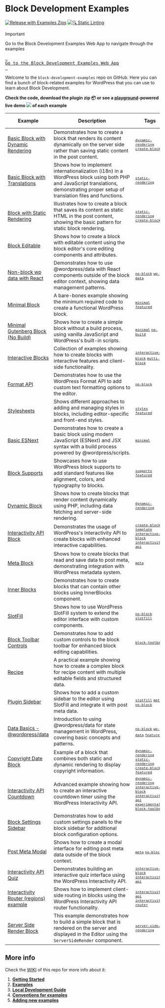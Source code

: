 # Block Development Examples

[![Release with Examples Zips](https://github.com/WordPress/block-development-examples/actions/workflows/release-zips.yml/badge.svg)](https://github.com/WordPress/block-development-examples/actions/workflows/release-zips.yml) [![🔍 Static Linting](https://github.com/WordPress/block-development-examples/actions/workflows/static-linting.yml/badge.svg)](https://github.com/WordPress/block-development-examples/actions/workflows/static-linting.yml)

> [!IMPORTANT]  
> Go to the Block Development Examples Web App to navigate through the examples
>
> [<kbd> <br>Go to the Block Development Examples Web App<br> </kbd>](https://WordPress.github.io/block-development-examples)

Welcome to the `block-development-examples` repo on GitHub. Here you can find a bunch of block-related examples for WordPress that you can use to learn about Block Development.

**Check the code, download the plugin zip 📦 or see a [playground](https://developer.wordpress.org/playground/)-powered live demo ![](https://raw.githubusercontent.com/WordPress/block-development-examples/trunk/_assets/icon-wp.svg) of each example**

<!-- Please, do not remove these @TABLE EXAMPLES BEGIN and @TABLE EXAMPLES END comments or modify the table inside. This table is automatically generated from the data at _data/examples.json and _data/tags.json -->
<!-- @TABLE EXAMPLES BEGIN -->
| Example | <span style="display: inline-block; width:250px">Description</span> | Tags |Download .zip | Live Demo |
| -------------------------------------------------------------------------------------------------- | ------------------------------------------------------------------------------------------------------------------------ | --------------------------------------------------------------------------------------------------------------------------------------- | ------------------------------------------------------------------------------------------------------------------------------------------------------------------------------------------------------------------------------------------------------------- | ----------------------------------------------------------------------------------------------------------------------------------------------------------------------------------------------------------------------------------------------------------------------------------------------------------------- |
| [Basic Block with Dynamic Rendering](https://github.com/WordPress/block-development-examples/tree/trunk/plugins/block-dynamic-rendering-64756b) | Demonstrates how to create a block that renders its content dynamically on the server side rather than saving static content in the post content. | <small><code><a href="https://WordPress.github.io/block-development-examples/?tags=dynamic-rendering">dynamic-rendering</a></code></small> <small><code><a href="https://WordPress.github.io/block-development-examples/?tags=create-block">create-block</a></code></small> | [📦](https://github.com/WordPress/block-development-examples/releases/download/latest/block-dynamic-rendering-64756b.zip "Install the plugin on any WordPress site using this zip and activate it to see the example in action") | [![](https://raw.githubusercontent.com/WordPress/block-development-examples/trunk/_assets/icon-wp.svg)](https://playground.wordpress.net/?blueprint-url=https://raw.githubusercontent.com/WordPress/block-development-examples/trunk/plugins/block-dynamic-rendering-64756b/_playground/blueprint.json "Click here to access a live demo of this example" ) |
| [Basic Block with Translations](https://github.com/WordPress/block-development-examples/tree/trunk/plugins/basic-block-translations-3df23d) | Shows how to implement internationalization (i18n) in a WordPress block using both PHP and JavaScript translations, demonstrating proper setup of translation files and functions. | <small><code><a href="https://WordPress.github.io/block-development-examples/?tags=static-rendering">static-rendering</a></code></small> | [📦](https://github.com/WordPress/block-development-examples/releases/download/latest/basic-block-translations-3df23d.zip "Install the plugin on any WordPress site using this zip and activate it to see the example in action") | [![](https://raw.githubusercontent.com/WordPress/block-development-examples/trunk/_assets/icon-wp.svg)](https://playground.wordpress.net/?blueprint-url=https://raw.githubusercontent.com/WordPress/block-development-examples/trunk/plugins/basic-block-translations-3df23d/_playground/blueprint.json "Click here to access a live demo of this example" ) |
| [Block with Static Rendering](https://github.com/WordPress/block-development-examples/tree/trunk/plugins/block-static-rendering-b16608) | Illustrates how to create a block that saves its content as static HTML in the post content, showing the basic pattern for static block rendering. | <small><code><a href="https://WordPress.github.io/block-development-examples/?tags=static-rendering">static-rendering</a></code></small> <small><code><a href="https://WordPress.github.io/block-development-examples/?tags=create-block">create-block</a></code></small> | [📦](https://github.com/WordPress/block-development-examples/releases/download/latest/block-static-rendering-b16608.zip "Install the plugin on any WordPress site using this zip and activate it to see the example in action") | [![](https://raw.githubusercontent.com/WordPress/block-development-examples/trunk/_assets/icon-wp.svg)](https://playground.wordpress.net/?blueprint-url=https://raw.githubusercontent.com/WordPress/block-development-examples/trunk/plugins/block-static-rendering-b16608/_playground/blueprint.json "Click here to access a live demo of this example" ) |
| [Block Editable](https://github.com/WordPress/block-development-examples/tree/trunk/plugins/editable-block-1b8c51) | Shows how to create a block with editable content using the block editor's core editing components and attributes. |  | [📦](https://github.com/WordPress/block-development-examples/releases/download/latest/editable-block-1b8c51.zip "Install the plugin on any WordPress site using this zip and activate it to see the example in action") | [![](https://raw.githubusercontent.com/WordPress/block-development-examples/trunk/_assets/icon-wp.svg)](https://playground.wordpress.net/?blueprint-url=https://raw.githubusercontent.com/WordPress/block-development-examples/trunk/plugins/editable-block-1b8c51/_playground/blueprint.json "Click here to access a live demo of this example" ) |
| [Non-block wp data with React](https://github.com/WordPress/block-development-examples/tree/trunk/plugins/non-block-react-wp-data-56d6f3) | Demonstrates how to use @wordpress/data with React components outside of the block editor context, showing data management patterns. | <small><code><a href="https://WordPress.github.io/block-development-examples/?tags=no-block">no-block</a></code></small> <small><code><a href="https://WordPress.github.io/block-development-examples/?tags=wp-data">wp-data</a></code></small> | [📦](https://github.com/WordPress/block-development-examples/releases/download/latest/non-block-react-wp-data-56d6f3.zip "Install the plugin on any WordPress site using this zip and activate it to see the example in action") | [![](https://raw.githubusercontent.com/WordPress/block-development-examples/trunk/_assets/icon-wp.svg)](https://playground.wordpress.net/?blueprint-url=https://raw.githubusercontent.com/WordPress/block-development-examples/trunk/plugins/non-block-react-wp-data-56d6f3/_playground/blueprint.json "Click here to access a live demo of this example" ) |
| [Minimal Block](https://github.com/WordPress/block-development-examples/tree/trunk/plugins/minimal-block-ca6eda) | A bare-bones example showing the minimum required code to create a functional WordPress block. | <small><code><a href="https://WordPress.github.io/block-development-examples/?tags=minimal">minimal</a></code></small> <small><code><a href="https://WordPress.github.io/block-development-examples/?tags=featured">featured</a></code></small> | [📦](https://github.com/WordPress/block-development-examples/releases/download/latest/minimal-block-ca6eda.zip "Install the plugin on any WordPress site using this zip and activate it to see the example in action") | [![](https://raw.githubusercontent.com/WordPress/block-development-examples/trunk/_assets/icon-wp.svg)](https://playground.wordpress.net/?blueprint-url=https://raw.githubusercontent.com/WordPress/block-development-examples/trunk/plugins/minimal-block-ca6eda/_playground/blueprint.json "Click here to access a live demo of this example" ) |
| [Minimal Gutenberg Block (No Build)](https://github.com/WordPress/block-development-examples/tree/trunk/plugins/minimal-block-no-build-e621a6) | Shows how to create a simple block without a build process, using vanilla JavaScript and WordPress's built-in scripts. | <small><code><a href="https://WordPress.github.io/block-development-examples/?tags=minimal">minimal</a></code></small> <small><code><a href="https://WordPress.github.io/block-development-examples/?tags=no-build">no-build</a></code></small> | [📦](https://github.com/WordPress/block-development-examples/releases/download/latest/minimal-block-no-build-e621a6.zip "Install the plugin on any WordPress site using this zip and activate it to see the example in action") | [![](https://raw.githubusercontent.com/WordPress/block-development-examples/trunk/_assets/icon-wp.svg)](https://playground.wordpress.net/?blueprint-url=https://raw.githubusercontent.com/WordPress/block-development-examples/trunk/plugins/minimal-block-no-build-e621a6/_playground/blueprint.json "Click here to access a live demo of this example" ) |
| [Interactive Blocks](https://github.com/WordPress/block-development-examples/tree/trunk/plugins/interactive-blocks-demos-99def1) | Collection of examples showing how to create blocks with interactive features and client-side functionality. | <small><code><a href="https://WordPress.github.io/block-development-examples/?tags=interactive-block">interactive-block</a></code></small> <small><code><a href="https://WordPress.github.io/block-development-examples/?tags=multi-block">multi-block</a></code></small> | [📦](https://github.com/WordPress/block-development-examples/releases/download/latest/interactive-blocks-demos-99def1.zip "Install the plugin on any WordPress site using this zip and activate it to see the example in action") | [![](https://raw.githubusercontent.com/WordPress/block-development-examples/trunk/_assets/icon-wp.svg)](https://playground.wordpress.net/?blueprint-url=https://raw.githubusercontent.com/WordPress/block-development-examples/trunk/plugins/interactive-blocks-demos-99def1/_playground/blueprint.json "Click here to access a live demo of this example" ) |
| [Format API](https://github.com/WordPress/block-development-examples/tree/trunk/plugins/format-api-f14b86) | Demonstrates how to use the WordPress Format API to add custom text formatting options to the editor. | <small><code><a href="https://WordPress.github.io/block-development-examples/?tags=no-block">no-block</a></code></small> | [📦](https://github.com/WordPress/block-development-examples/releases/download/latest/format-api-f14b86.zip "Install the plugin on any WordPress site using this zip and activate it to see the example in action") | [![](https://raw.githubusercontent.com/WordPress/block-development-examples/trunk/_assets/icon-wp.svg)](https://playground.wordpress.net/?blueprint-url=https://raw.githubusercontent.com/WordPress/block-development-examples/trunk/plugins/format-api-f14b86/_playground/blueprint.json "Click here to access a live demo of this example" ) |
| [Stylesheets](https://github.com/WordPress/block-development-examples/tree/trunk/plugins/stylesheets-79a4c3) | Shows different approaches to adding and managing styles in blocks, including editor-specific and front-end styles. | <small><code><a href="https://WordPress.github.io/block-development-examples/?tags=styles">styles</a></code></small> <small><code><a href="https://WordPress.github.io/block-development-examples/?tags=featured">featured</a></code></small> | [📦](https://github.com/WordPress/block-development-examples/releases/download/latest/stylesheets-79a4c3.zip "Install the plugin on any WordPress site using this zip and activate it to see the example in action") | [![](https://raw.githubusercontent.com/WordPress/block-development-examples/trunk/_assets/icon-wp.svg)](https://playground.wordpress.net/?blueprint-url=https://raw.githubusercontent.com/WordPress/block-development-examples/trunk/plugins/stylesheets-79a4c3/_playground/blueprint.json "Click here to access a live demo of this example" ) |
| [Basic ESNext](https://github.com/WordPress/block-development-examples/tree/trunk/plugins/basic-esnext-a2ab62) | Demonstrates how to create a basic block using modern JavaScript (ESNext) and JSX syntax with a build process powered by @wordpress/scripts. | <small><code><a href="https://WordPress.github.io/block-development-examples/?tags=minimal">minimal</a></code></small> | [📦](https://github.com/WordPress/block-development-examples/releases/download/latest/basic-esnext-a2ab62.zip "Install the plugin on any WordPress site using this zip and activate it to see the example in action") | [![](https://raw.githubusercontent.com/WordPress/block-development-examples/trunk/_assets/icon-wp.svg)](https://playground.wordpress.net/?blueprint-url=https://raw.githubusercontent.com/WordPress/block-development-examples/trunk/plugins/basic-esnext-a2ab62/_playground/blueprint.json "Click here to access a live demo of this example" ) |
| [Block Supports](https://github.com/WordPress/block-development-examples/tree/trunk/plugins/block-supports-6aa4dd) | Showcases how to use WordPress block supports to add standard features like alignment, colors, and typography to blocks. | <small><code><a href="https://WordPress.github.io/block-development-examples/?tags=supports">supports</a></code></small> <small><code><a href="https://WordPress.github.io/block-development-examples/?tags=featured">featured</a></code></small> | [📦](https://github.com/WordPress/block-development-examples/releases/download/latest/block-supports-6aa4dd.zip "Install the plugin on any WordPress site using this zip and activate it to see the example in action") | [![](https://raw.githubusercontent.com/WordPress/block-development-examples/trunk/_assets/icon-wp.svg)](https://playground.wordpress.net/?blueprint-url=https://raw.githubusercontent.com/WordPress/block-development-examples/trunk/plugins/block-supports-6aa4dd/_playground/blueprint.json "Click here to access a live demo of this example" ) |
| [Dynamic Block](https://github.com/WordPress/block-development-examples/tree/trunk/plugins/dynamic-block-b0bce7) | Shows how to create blocks that render content dynamically using PHP, including data fetching and server-side rendering. | <small><code><a href="https://WordPress.github.io/block-development-examples/?tags=dynamic-rendering">dynamic-rendering</a></code></small> | [📦](https://github.com/WordPress/block-development-examples/releases/download/latest/dynamic-block-b0bce7.zip "Install the plugin on any WordPress site using this zip and activate it to see the example in action") | [![](https://raw.githubusercontent.com/WordPress/block-development-examples/trunk/_assets/icon-wp.svg)](https://playground.wordpress.net/?blueprint-url=https://raw.githubusercontent.com/WordPress/block-development-examples/trunk/plugins/dynamic-block-b0bce7/_playground/blueprint.json "Click here to access a live demo of this example" ) |
| [Interactivity API Block](https://github.com/WordPress/block-development-examples/tree/trunk/plugins/interactivity-api-block-833d15) | Demonstrates the usage of WordPress's Interactivity API to create blocks with enhanced interactive capabilities. | <small><code><a href="https://WordPress.github.io/block-development-examples/?tags=create-block-template">create-block-template</a></code></small> <small><code><a href="https://WordPress.github.io/block-development-examples/?tags=interactive-block">interactive-block</a></code></small> <small><code><a href="https://WordPress.github.io/block-development-examples/?tags=interactivity-api">interactivity-api</a></code></small> | [📦](https://github.com/WordPress/block-development-examples/releases/download/latest/interactivity-api-block-833d15.zip "Install the plugin on any WordPress site using this zip and activate it to see the example in action") | [![](https://raw.githubusercontent.com/WordPress/block-development-examples/trunk/_assets/icon-wp.svg)](https://playground.wordpress.net/?blueprint-url=https://raw.githubusercontent.com/WordPress/block-development-examples/trunk/plugins/interactivity-api-block-833d15/_playground/blueprint.json "Click here to access a live demo of this example" ) |
| [Meta Block](https://github.com/WordPress/block-development-examples/tree/trunk/plugins/meta-block-bb1e55) | Shows how to create blocks that read and save data to post meta, demonstrating integration with WordPress metadata system. | <small><code><a href="https://WordPress.github.io/block-development-examples/?tags=meta">meta</a></code></small> | [📦](https://github.com/WordPress/block-development-examples/releases/download/latest/meta-block-bb1e55.zip "Install the plugin on any WordPress site using this zip and activate it to see the example in action") | [![](https://raw.githubusercontent.com/WordPress/block-development-examples/trunk/_assets/icon-wp.svg)](https://playground.wordpress.net/?blueprint-url=https://raw.githubusercontent.com/WordPress/block-development-examples/trunk/plugins/meta-block-bb1e55/_playground/blueprint.json "Click here to access a live demo of this example" ) |
| [Inner Blocks](https://github.com/WordPress/block-development-examples/tree/trunk/plugins/inner-blocks-dcd824) | Demonstrates how to create blocks that can contain other blocks using InnerBlocks component. |  | [📦](https://github.com/WordPress/block-development-examples/releases/download/latest/inner-blocks-dcd824.zip "Install the plugin on any WordPress site using this zip and activate it to see the example in action") | [![](https://raw.githubusercontent.com/WordPress/block-development-examples/trunk/_assets/icon-wp.svg)](https://playground.wordpress.net/?blueprint-url=https://raw.githubusercontent.com/WordPress/block-development-examples/trunk/plugins/inner-blocks-dcd824/_playground/blueprint.json "Click here to access a live demo of this example" ) |
| [SlotFill](https://github.com/WordPress/block-development-examples/tree/trunk/plugins/slotfill-2fb190) | Shows how to use WordPress SlotFill system to extend the editor interface with custom components. | <small><code><a href="https://WordPress.github.io/block-development-examples/?tags=no-block">no-block</a></code></small> <small><code><a href="https://WordPress.github.io/block-development-examples/?tags=slotfill">slotfill</a></code></small> | [📦](https://github.com/WordPress/block-development-examples/releases/download/latest/slotfill-2fb190.zip "Install the plugin on any WordPress site using this zip and activate it to see the example in action") | [![](https://raw.githubusercontent.com/WordPress/block-development-examples/trunk/_assets/icon-wp.svg)](https://playground.wordpress.net/?blueprint-url=https://raw.githubusercontent.com/WordPress/block-development-examples/trunk/plugins/slotfill-2fb190/_playground/blueprint.json "Click here to access a live demo of this example" ) |
| [Block Toolbar Controls](https://github.com/WordPress/block-development-examples/tree/trunk/plugins/block-toolbar-ab967f) | Demonstrates how to add custom controls to the block toolbar for enhanced block editing capabilities. | <small><code><a href="https://WordPress.github.io/block-development-examples/?tags=block-toolbar">block-toolbar</a></code></small> | [📦](https://github.com/WordPress/block-development-examples/releases/download/latest/block-toolbar-ab967f.zip "Install the plugin on any WordPress site using this zip and activate it to see the example in action") | [![](https://raw.githubusercontent.com/WordPress/block-development-examples/trunk/_assets/icon-wp.svg)](https://playground.wordpress.net/?blueprint-url=https://raw.githubusercontent.com/WordPress/block-development-examples/trunk/plugins/block-toolbar-ab967f/_playground/blueprint.json "Click here to access a live demo of this example" ) |
| [Recipe](https://github.com/WordPress/block-development-examples/tree/trunk/plugins/recipe-card-744e8a) | A practical example showing how to create a complex block for recipe content with multiple editable fields and structured data. |  | [📦](https://github.com/WordPress/block-development-examples/releases/download/latest/recipe-card-744e8a.zip "Install the plugin on any WordPress site using this zip and activate it to see the example in action") | [![](https://raw.githubusercontent.com/WordPress/block-development-examples/trunk/_assets/icon-wp.svg)](https://playground.wordpress.net/?blueprint-url=https://raw.githubusercontent.com/WordPress/block-development-examples/trunk/plugins/recipe-card-744e8a/_playground/blueprint.json "Click here to access a live demo of this example" ) |
| [Plugin Sidebar](https://github.com/WordPress/block-development-examples/tree/trunk/plugins/plugin-sidebar-9ee4a6) | Shows how to add a custom sidebar to the editor using SlotFill and integrate it with post meta data. | <small><code><a href="https://WordPress.github.io/block-development-examples/?tags=slotfill">slotfill</a></code></small> <small><code><a href="https://WordPress.github.io/block-development-examples/?tags=meta">meta</a></code></small> <small><code><a href="https://WordPress.github.io/block-development-examples/?tags=no-block">no-block</a></code></small> | [📦](https://github.com/WordPress/block-development-examples/releases/download/latest/plugin-sidebar-9ee4a6.zip "Install the plugin on any WordPress site using this zip and activate it to see the example in action") | [![](https://raw.githubusercontent.com/WordPress/block-development-examples/trunk/_assets/icon-wp.svg)](https://playground.wordpress.net/?blueprint-url=https://raw.githubusercontent.com/WordPress/block-development-examples/trunk/plugins/plugin-sidebar-9ee4a6/_playground/blueprint.json "Click here to access a live demo of this example" ) |
| [Data Basics - @wordpress/data](https://github.com/WordPress/block-development-examples/tree/trunk/plugins/data-basics-59c8f8) | Introduction to using @wordpress/data for state management in WordPress, covering basic concepts and patterns. | <small><code><a href="https://WordPress.github.io/block-development-examples/?tags=no-block">no-block</a></code></small> <small><code><a href="https://WordPress.github.io/block-development-examples/?tags=wp-data">wp-data</a></code></small> <small><code><a href="https://WordPress.github.io/block-development-examples/?tags=featured">featured</a></code></small> | [📦](https://github.com/WordPress/block-development-examples/releases/download/latest/data-basics-59c8f8.zip "Install the plugin on any WordPress site using this zip and activate it to see the example in action") | [![](https://raw.githubusercontent.com/WordPress/block-development-examples/trunk/_assets/icon-wp.svg)](https://playground.wordpress.net/?blueprint-url=https://raw.githubusercontent.com/WordPress/block-development-examples/trunk/plugins/data-basics-59c8f8/_playground/blueprint.json "Click here to access a live demo of this example" ) |
| [Copyright Date Block](https://github.com/WordPress/block-development-examples/tree/trunk/plugins/copyright-date-block-09aac3) | Example of a block that combines both static and dynamic rendering to display copyright information. | <small><code><a href="https://WordPress.github.io/block-development-examples/?tags=dynamic-rendering">dynamic-rendering</a></code></small> <small><code><a href="https://WordPress.github.io/block-development-examples/?tags=static-rendering">static-rendering</a></code></small> <small><code><a href="https://WordPress.github.io/block-development-examples/?tags=create-block">create-block</a></code></small> <small><code><a href="https://WordPress.github.io/block-development-examples/?tags=featured">featured</a></code></small> | [📦](https://github.com/WordPress/block-development-examples/releases/download/latest/copyright-date-block-09aac3.zip "Install the plugin on any WordPress site using this zip and activate it to see the example in action") | [![](https://raw.githubusercontent.com/WordPress/block-development-examples/trunk/_assets/icon-wp.svg)](https://playground.wordpress.net/?blueprint-url=https://raw.githubusercontent.com/WordPress/block-development-examples/trunk/plugins/copyright-date-block-09aac3/_playground/blueprint.json "Click here to access a live demo of this example" ) |
| [Interactivity API Countdown](https://github.com/WordPress/block-development-examples/tree/trunk/plugins/interactivity-api-countdown-3cd73e) | Advanced example showing how to create an interactive countdown timer using the WordPress Interactivity API. | <small><code><a href="https://WordPress.github.io/block-development-examples/?tags=dynamic-rendering">dynamic-rendering</a></code></small> <small><code><a href="https://WordPress.github.io/block-development-examples/?tags=interactive-block">interactive-block</a></code></small> <small><code><a href="https://WordPress.github.io/block-development-examples/?tags=interactivity-api">interactivity-api</a></code></small> <small><code><a href="https://WordPress.github.io/block-development-examples/?tags=experimental">experimental</a></code></small> <small><code><a href="https://WordPress.github.io/block-development-examples/?tags=block-toolbar">block-toolbar</a></code></small> | [📦](https://github.com/WordPress/block-development-examples/releases/download/latest/interactivity-api-countdown-3cd73e.zip "Install the plugin on any WordPress site using this zip and activate it to see the example in action") | [![](https://raw.githubusercontent.com/WordPress/block-development-examples/trunk/_assets/icon-wp.svg)](https://playground.wordpress.net/?blueprint-url=https://raw.githubusercontent.com/WordPress/block-development-examples/trunk/plugins/interactivity-api-countdown-3cd73e/_playground/blueprint.json "Click here to access a live demo of this example" ) |
| [Block Settings Sidebar](https://github.com/WordPress/block-development-examples/tree/trunk/plugins/settings-sidebar-82c525) | Demonstrates how to add custom settings panels to the block sidebar for additional block configuration options. |  | [📦](https://github.com/WordPress/block-development-examples/releases/download/latest/settings-sidebar-82c525.zip "Install the plugin on any WordPress site using this zip and activate it to see the example in action") | [![](https://raw.githubusercontent.com/WordPress/block-development-examples/trunk/_assets/icon-wp.svg)](https://playground.wordpress.net/?blueprint-url=https://raw.githubusercontent.com/WordPress/block-development-examples/trunk/plugins/settings-sidebar-82c525/_playground/blueprint.json "Click here to access a live demo of this example" ) |
| [Post Meta Modal](https://github.com/WordPress/block-development-examples/tree/trunk/plugins/post-meta-modal-2502fb) | Shows how to create a modal interface for editing post meta data outside of the block context. | <small><code><a href="https://WordPress.github.io/block-development-examples/?tags=meta">meta</a></code></small> <small><code><a href="https://WordPress.github.io/block-development-examples/?tags=no-block">no-block</a></code></small> | [📦](https://github.com/WordPress/block-development-examples/releases/download/latest/post-meta-modal-2502fb.zip "Install the plugin on any WordPress site using this zip and activate it to see the example in action") | [![](https://raw.githubusercontent.com/WordPress/block-development-examples/trunk/_assets/icon-wp.svg)](https://playground.wordpress.net/?blueprint-url=https://raw.githubusercontent.com/WordPress/block-development-examples/trunk/plugins/post-meta-modal-2502fb/_playground/blueprint.json "Click here to access a live demo of this example" ) |
| [Interactivity API Quiz](https://github.com/WordPress/block-development-examples/tree/trunk/plugins/interactivity-api-quiz-1835fa) | Demonstrates building an interactive quiz interface using the WordPress Interactivity API. | <small><code><a href="https://WordPress.github.io/block-development-examples/?tags=interactive-block">interactive-block</a></code></small> <small><code><a href="https://WordPress.github.io/block-development-examples/?tags=interactivity-api">interactivity-api</a></code></small> | [📦](https://github.com/WordPress/block-development-examples/releases/download/latest/interactivity-api-quiz-1835fa.zip "Install the plugin on any WordPress site using this zip and activate it to see the example in action") | [![](https://raw.githubusercontent.com/WordPress/block-development-examples/trunk/_assets/icon-wp.svg)](https://playground.wordpress.net/?blueprint-url=https://raw.githubusercontent.com/WordPress/block-development-examples/trunk/plugins/interactivity-api-quiz-1835fa/_playground/blueprint.json "Click here to access a live demo of this example" ) |
| [Interactivity Router (regions) example](https://github.com/WordPress/block-development-examples/tree/trunk/plugins/interactivity-router-2f43f8) | Shows how to implement client-side routing in blocks using the WordPress Interactivity API router functionality. | <small><code><a href="https://WordPress.github.io/block-development-examples/?tags=interactivity-api">interactivity-api</a></code></small> <small><code><a href="https://WordPress.github.io/block-development-examples/?tags=interactivity-router">interactivity-router</a></code></small> | [📦](https://github.com/WordPress/block-development-examples/releases/download/latest/interactivity-router-2f43f8.zip "Install the plugin on any WordPress site using this zip and activate it to see the example in action") | [![](https://raw.githubusercontent.com/WordPress/block-development-examples/trunk/_assets/icon-wp.svg)](https://playground.wordpress.net/?blueprint-url=https://raw.githubusercontent.com/WordPress/block-development-examples/trunk/plugins/interactivity-router-2f43f8/_playground/blueprint.json "Click here to access a live demo of this example" ) |
| [Server Side Render Block](https://github.com/WordPress/block-development-examples/tree/trunk/plugins/server-side-render-block-d26119) | This example demonstrates how to build a simple block that is rendered on the server and displayed in the Editor using the `ServerSideRender` component. | <small><code><a href="https://WordPress.github.io/block-development-examples/?tags=server-side-rendering">server-side-rendering</a></code></small> | [📦](https://github.com/WordPress/block-development-examples/releases/download/latest/server-side-render-block-d26119.zip "Install the plugin on any WordPress site using this zip and activate it to see the example in action") | [![](https://raw.githubusercontent.com/WordPress/block-development-examples/trunk/_assets/icon-wp.svg)](https://playground.wordpress.net/?blueprint-url=https://raw.githubusercontent.com/WordPress/block-development-examples/trunk/plugins/server-side-render-block-d26119/_playground/blueprint.json "Click here to access a live demo of this example" ) |
<!-- @TABLE EXAMPLES END -->

## More info

Check the [WIKI](https://github.com/WordPress/block-development-examples/wiki) of this repo for more info about it:

1. **[Getting Started](https://github.com/WordPress/block-development-examples/wiki/Getting-Started)**
2. **[Examples](https://github.com/WordPress/block-development-examples/wiki/Examples)**
3. **[Local Development Guide](https://github.com/WordPress/block-development-examples/wiki/Local-Development-Guide)**
4. **[Conventions for examples](https://github.com/WordPress/block-development-examples/wiki/Conventions-for-examples)**
5. **[Adding new examples](https://github.com/WordPress/block-development-examples/wiki/Adding-new-examples)**
